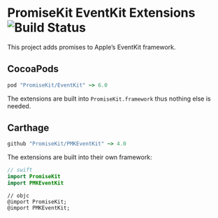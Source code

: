 # PromiseKit EventKit Extensions ![Build Status]

This project adds promises to Apple’s EventKit framework.

## CocoaPods

```ruby
pod "PromiseKit/EventKit" ~> 6.0
```

The extensions are built into `PromiseKit.framework` thus nothing else is needed.

## Carthage

```ruby
github "PromiseKit/PMKEventKit" ~> 4.0
```

The extensions are built into their own framework:

```swift
// swift
import PromiseKit
import PMKEventKit
```

```objc
// objc
@import PromiseKit;
@import PMKEventKit;
```


[Build Status]: https://travis-ci.org/PromiseKit/PMKEventKit.svg?branch=master

